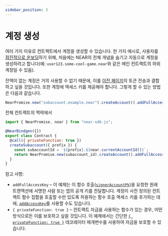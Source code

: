 ```yaml
---
sidebar_position: 3
---
```


# 계정 생성

여러 가지 이유로 컨트랙트에서 계정을 생성할 수 있습니다. 한 가지 예시로, 사용자를 [점진적으로 온보딩](https://www.youtube.com/watch?v=7mO4yN1zjbs&t=2s)하기 위해, 처음에는 NEAR의 전체 개념을 숨기고 자동으로 계정을 생성하려고 합니다(예: `user123.some-cool-game.near`와 같은 메인 컨트랙트의 하위 계정일 수 있음).

잔액이 없는 계정은 거의 사용할 수 없기 때문에, 이를 [이전 페이지](./token-tx.md)의 토큰 전송과 결합하고 싶을 것입니다. 또한 계정에 액세스 키를 제공해야 합니다. 그렇게 할 수 있는 방법은 다음과 같습니다.

```js
NearPromise.new("subaccount.example.near").createAccount().addFullAccessKey(near.signerAccountPk()).transfer(BigInt(250_000_000_000_000_000_000_000)); // 2.5e23yN, 0.25N
```

전체 컨트랙트의 맥락에서

```js
import { NearPromise, near } from "near-sdk-js";

@NearBindgen({})
export class Contract {
  @call({ privateFunction: true })
  createSubaccount({ prefix }) {
    const subaccountId = `${prefix}.${near.currentAccountId()}`;
    return NearPromise.new(subaccount_id).createAccount().addFullAccessKey(near.signerAccountPk()).transfer(BigInt(250_000_000_000_000_000_000_000)); // 2.5e23yN, 0.25N
  }
}
```

참고 사항:

- `addFullAccessKey` – 이 예제는 이 함수 호출([`signerAccountPk`](https://github.com/near/near-sdk-js/blob/d1ca261feac5c38768ab30e0b24cf7263d80aaf2/packages/near-sdk-js/src/api.ts#L187-L194))을 요청한 원래 트랜잭션에 서명한 사람 또는 앱의 공개 키를 전달합니다. 계정이 사전 정의된 컨트랙트 함수 집합을 호출할 수만 있도록 허용하는 함수 호출 액세스 키를 추가하는 데에, [`addAccessKey`](https://github.com/near/near-sdk-js/blob/d1ca261feac5c38768ab30e0b24cf7263d80aaf2/packages/near-sdk-js/src/promise.ts#L526-L548)를 사용할 수도 있습니다.
- `{ privateFunction: true }` – 컨트랙트 자금을 사용하는 함수가 있는 경우, 어떤 방식으로든 이를 보호하고 싶을 것입니다. 이 예제에서는 간단한 [`{ privateFunction: true }`](../contract-interface/private-methods.md) 데코레이터 매개변수를 사용하여 자금을 보호할 수 있습니다.
